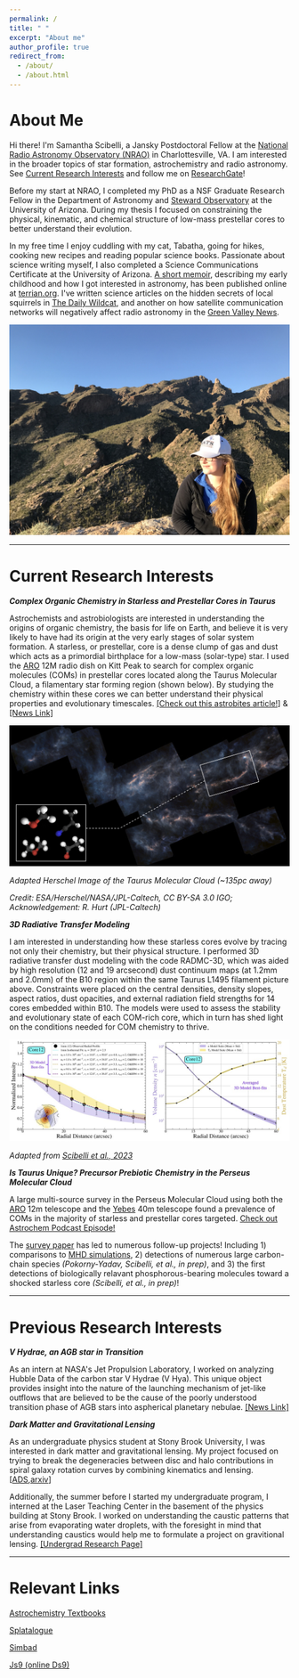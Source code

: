 ```yaml
---
permalink: /
title: " "
excerpt: "About me"
author_profile: true
redirect_from: 
  - /about/
  - /about.html
---
```


About Me
======

Hi there! I'm Samantha Scibelli, a Jansky Postdoctoral Fellow at the [National Radio Astronomy Observatory (NRAO)](https://public.nrao.edu) in Charlottesville, VA. I am interested in the broader topics of star formation, astrochemistry and radio astronomy. See [Current Research Interests](#current-research-interests) and follow me on [ResearchGate](https://www.researchgate.net/profile/Samantha-Scibelli-2)!

Before my start at NRAO, I completed my PhD as a NSF Graduate Research Fellow in the Department of Astronomy and [Steward Observatory](https://www.as.arizona.edu/) at the University of Arizona. During my thesis I focused on constraining the physical, kinematic, and chemical structure of low-mass prestellar cores to better understand their evolution. 

In my free time I enjoy cuddling with my cat, Tabatha, going for hikes, cooking new recipes and reading popular science books. Passionate about science writing myself, I also completed a Science Communications Certificate at the University of Arizona. [A short memoir](https://www.terrain.org/2020/science-stories/a-witch-to-the-stars/), describing my early childhood and how I got interested in astronomy, has been published online at [terrian.org](https://www.terrain.org/). I've written science articles on the hidden secrets of local squirrels in [The Daily Wildcat](https://www.wildcat.arizona.edu/article/2020/12/sc-squirrel-graduate?fbclid=IwAR0FxdXDpPEO1BSMkoRu7liYYbnPFCv7BQN3ONdx_y5F-MX8aZrEZd0vKLg), and another on how satellite communication networks will negatively affect radio astronomy in the [Green Valley News](https://www.gvnews.com/news/scientists-too-many-satellites-will-hurt-research/article_1e67426e-3b4c-11eb-93ad-d31d0c5c00f4.html). 

<!---
I have also been featured in the [1MWIS campaign](http://www.1mwis.com/profiles/samantha-scibelli), which aims to collect profiles of 1 million STEM women to provide visible role models and inspiration the next generation of girls.
-->

![Finger Rock Trail](/images/83D65CA1-7C1C-4501-9586-530ECAF833A5.jpeg)

--------------------------------------------

# Current Research Interests

***Complex Organic Chemistry in Starless and Prestellar Cores in Taurus***

Astrochemists and astrobiologists are interested in understanding the origins of organic chemistry, the basis for life on Earth, and believe it is very likely to have had its origin at the very early stages of solar system formation. A starless, or prestellar, core is a dense clump of gas and dust which acts as a primordial birthplace for a low-mass (solar-type) star. I used the [ARO](http://aro.as.arizona.edu/) 12M radio dish on Kitt Peak to search for complex organic molecules (COMs) in prestellar cores located along the Taurus Molecular Cloud, a filamentary star forming region (shown below). By studying the chemistry within these cores we can better understand their physical properties and evolutionary timescales. [[Check out this astrobites article!]](https://astrobites.org/2020/03/16/coms-in-cores-complex-chemistry-in-dense-cores-in-the-taurus-star-forming-region/) & [[News Link]](https://news.arizona.edu/story/ingredients-life-appear-stellar-nurseries-long-stars-are-born)

![Taurus Molecular Cloud](/images/hersh_mol_image.jpeg)

*Adapted Herschel Image of the Taurus Molecular Cloud (~135pc away)*

*Credit: ESA/Herschel/NASA/JPL-Caltech, CC BY-SA 3.0 IGO; Acknowledgement: R. Hurt (JPL-Caltech)*


***3D Radiative Transfer Modeling***

I am interested in understanding how these starless cores evolve by tracing not only their chemistry, but their physical structure. I performed 3D radiative transfer dust modeling with the code RADMC-3D, which was aided by high resolution (12 and 19 arcsecond) dust continuum maps (at 1.2mm and 2.0mm) of the B10 region within the same Taurus L1495 filament picture above. Constraints were placed on the central densities, density slopes, aspect ratios, dust opacities, and external radiation field strengths for 14 cores embedded within B10. The models were used to assess the stability and evolutionary state of each COM-rich core, which in turn has shed light on the conditions needed for COM chemistry to thrive.

![PandoraModels](/images/forwebsite.jpeg)

*Adapted from [Scibelli et al., 2023](https://ui.adsabs.harvard.edu/abs/2023MNRAS.521.4579S/abstract)*


***Is Taurus Unique? Precursor Prebiotic Chemistry in the Perseus Molecular Cloud***

A large multi-source survey in the Perseus Molecular Cloud using both the [ARO](http://aro.as.arizona.edu/) 12m telescope and the [Yebes](https://rt40m.oan.es) 40m telescope found a prevalence of COMs in the majority of starless and prestellar cores targeted. [Check out Astrochem Podcast Episode!](https://coffee.astrochem.net/episodes/september-2024)


The [survey paper](https://ui.adsabs.harvard.edu/abs/2024MNRAS.533.4104S/abstract) has led to numerous follow-up projects! Including 1) comparisons to [MHD simulations](https://ui.adsabs.harvard.edu/abs/2025MNRAS.tmp..178P/abstract), 2) detections of numerous large carbon-chain species *(Pokorny-Yadav, Scibelli, et al., in prep)*, and 3) the first detections of biologically relavant phosphorous-bearing molecules toward a shocked starless core *(Scibelli, et al., in prep)*!


<!--- and 3) follow-up IRAM 30\m observations that confirmed the first detection of the phosphorous molecules PN and PO.
--------------------------------------------
***Prestellar Core IRAS 16293 E*** 
There is -->

--------------------------------------------

Previous Research Interests
======
***V Hydrae, an AGB star in Transition***

As an intern at NASA's Jet Propulsion Laboratory, I worked on analyzing Hubble Data of the carbon star V Hydrae (V Hya). This unique object provides insight into the nature of the launching mechanism of jet-like outflows that are believed to be the cause of the poorly understood transition phase of AGB stars into aspherical planetary nebulae. [[News Link]](https://www.jpl.nasa.gov/news/news.php?feature=6639)

***Dark Matter and Gravitational Lensing***

As an undergraduate physics student at Stony Brook University, I was interested in dark matter and gravitational lensing.  My project focused on trying to break the degeneracies between disc and halo contributions in spiral galaxy rotation curves by combining kinematics and lensing. [[ADS](https://ui.adsabs.harvard.edu/#abs/2018arXiv181106556S/abstract),[arxiv](https://arxiv.org/abs/1811.06556)]

Additionally, the summer before I started my undergraduate program, I interned at the Laser Teaching Center in the basement of the physics building at Stony Brook. I worked on understanding the caustic patterns that arise from evaporating water droplets, with the foresight in mind that understanding caustics would help me to formulate a project on gravitional lensing. [[Undergrad Research Page]](https://www.stonybrook.edu/laser/_samantha/index.html)

--------------------------------------------

Relevant Links
======

[Astrochemistry Textbooks](https://www.astrochymist.org/astrochymist_texts.html)

[Splatalogue](https://splatalogue.online/#/home)

[Simbad](http://simbad.cds.unistra.fr/simbad/)

[Js9 (online Ds9)](https://js9.si.edu)

